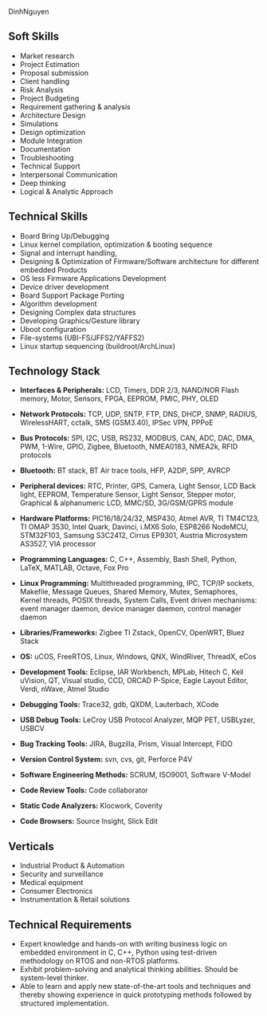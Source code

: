 DinhNguyen
## Soft Skills
- Market research
- Project Estimation
- Proposal submission
- Client handling
- Risk Analysis
- Project Budgeting
- Requirement gathering & analysis
- Architecture Design
- Simulations
- Design optimization
- Module Integration
- Documentation
- Troubleshooting
- Technical Support
- Interpersonal Communication
- Deep thinking
- Logical & Analytic Approach

## Technical Skills
- Board Bring Up/Debugging
- Linux kernel compilation, optimization & booting sequence
- Signal and interrupt handling,
-	Designing & Optimization of Firmware/Software architecture for different embedded Products 
-	OS less Firmware Applications Development
- Device driver development
- Board Support Package Porting
-	Algorithm development
- Designing Complex data structures
- Developing Graphics/Gesture library
- Uboot configuration
- File-systems (UBI-FS/JFFS2/YAFFS2)
- Linux startup sequencing (buildroot/ArchLinux)

## Technology Stack
- **Interfaces & Peripherals:** LCD, Timers, DDR 2/3, NAND/NOR Flash memory, Motor, Sensors, FPGA, EEPROM, PMIC, PHY, OLED

- **Network Protocols:** TCP, UDP, SNTP, FTP, DNS, DHCP, SNMP, RADIUS, WirelessHART, cctalk, SMS (GSM3.40), IPSec VPN, PPPoE

- **Bus Protocols:** SPI, I2C, USB, RS232, MODBUS, CAN, ADC, DAC, DMA, PWM, 1-Wire, GPIO, Zigbee, Bluetooth, NMEA0183, NMEA2k, RFID protocols

- **Bluetooth:** BT stack, BT Air trace tools, HFP, A2DP, SPP, AVRCP

- **Peripheral devices:** RTC, Printer, GPS, Camera, Light Sensor, LCD Back light, EEPROM, Temperature Sensor, Light Sensor, Stepper motor, Graphical & alphanumeric LCD, MMC/SD, 3G/GSM/GPRS module

- **Hardware Platforms:** PIC16/18/24/32, MSP430, Atmel AVR, TI TM4C123, TI OMAP 3530, Intel Quark, Davinci, i.MX6 Solo, ESP8266  NodeMCU, STM32F103, Samsung S3C2412, Cirrus EP9301, Austria Microsystem AS3527, VIA processor

- **Programming Languages:** C, C++, Assembly, Bash Shell, Python, LaTeX, MATLAB, Octave, Fox Pro

- **Linux Programming:** Multithreaded programming, IPC, TCP/IP sockets, Makefile, Message Queues, Shared Memory, Mutex, Semaphores, Kernel threads, POSIX threads, System Calls, Event driven mechanisms: event manager daemon, device manager daemon, control manager daemon

- **Libraries/Frameworks:** Zigbee TI Zstack, OpenCV, OpenWRT, Bluez Stack

- **OS:** uCOS, FreeRTOS, Linux, Windows, QNX, WindRiver, ThreadX, eCos

- **Development Tools:** Eclipse, IAR Workbench, MPLab, Hitech C, Keil uVision, QT, Visual studio, CCD, ORCAD P-Spice, Eagle Layout Editor, Verdi, nWave, Atmel Studio

- **Debugging Tools:** Trace32, gdb, QXDM, Lauterbach, XCode

- **USB Debug Tools:** LeCroy USB Protocol Analyzer, MQP PET, USBLyzer, USBCV

- **Bug Tracking Tools:** JIRA, Bugzilla, Prism, Visual Intercept, FIDO

- **Version Control System:** svn, cvs, git, Perforce P4V

- **Software Engineering Methods:** SCRUM, ISO9001, Software V-Model

- **Code Review Tools:** Code collaborator

- **Static Code Analyzers:** Klocwork, Coverity

- **Code Browsers:** Source Insight, Slick Edit

## Verticals
- Industrial Product & Automation
- Security and surveillance
- Medical equipment
- Consumer Electronics
- Instrumentation & Retail solutions

## Technical Requirements
- Expert knowledge and hands-on with writing business logic on embedded environment in C, C++, Python using test-driven methodology on RTOS and non-RTOS platforms.
- Exhibit problem-solving and analytical thinking abilities. Should be system-level thinker.
- Able to learn and apply new state-of-the-art tools and techniques and thereby showing experience in quick prototyping methods followed by structured implementation.
